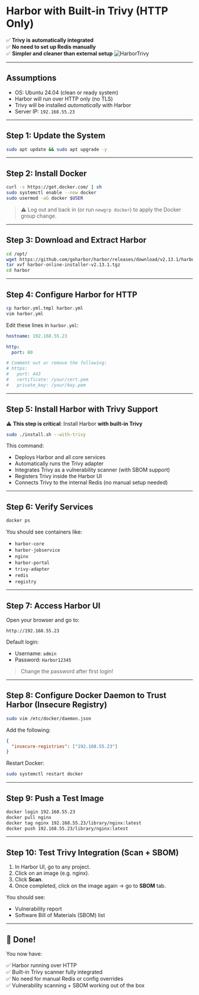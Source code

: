 # Harbor with Built-in Trivy (HTTP Only)

✅ **Trivy is automatically integrated**  
✅ **No need to set up Redis manually**  
✅ **Simpler and cleaner than external setup**
![HarborTrivy](https://github.com/user-attachments/assets/89141ad9-ce7a-4669-91b7-9fa11c901796)

---

##  Assumptions

- OS: Ubuntu 24.04 (clean or ready system)
- Harbor will run over HTTP only (no TLS)
- Trivy will be installed *automatically* with Harbor
- Server IP: `192.168.55.23`

---

##  Step 1: Update the System

```bash
sudo apt update && sudo apt upgrade -y
```

---

##  Step 2: Install Docker

```bash
curl -s https://get.docker.com/ | sh
sudo systemctl enable --now docker
sudo usermod -aG docker $USER
```

> ⚠️ Log out and back in (or run `newgrp docker`) to apply the Docker group change.

---

##  Step 3: Download and Extract Harbor

```bash
cd /opt/
wget https://github.com/goharbor/harbor/releases/download/v2.13.1/harbor-online-installer-v2.13.1.tgz
tar xvf harbor-online-installer-v2.13.1.tgz
cd harbor
```

---

##  Step 4: Configure Harbor for HTTP

```bash
cp harbor.yml.tmpl harbor.yml
vim harbor.yml
```

Edit these lines in `harbor.yml`:

```yaml
hostname: 192.168.55.23

http:
  port: 80

# Comment out or remove the following:
# https:
#   port: 443
#   certificate: /your/cert.pem
#   private_key: /your/key.pem
```

---

##  Step 5: Install Harbor with Trivy Support

⚠️ **This step is critical**: Install Harbor **with built-in Trivy**

```bash
sudo ./install.sh --with-trivy
```

This command:
- Deploys Harbor and all core services
- Automatically runs the Trivy adapter
- Integrates Trivy as a vulnerability scanner (with SBOM support)
- Registers Trivy inside the Harbor UI
- Connects Trivy to the internal Redis (no manual setup needed)

---

##  Step 6: Verify Services

```bash
docker ps
```

You should see containers like:
- `harbor-core`
- `harbor-jobservice`
- `nginx`
- `harbor-portal`
- `trivy-adapter`
- `redis`
- `registry`

---

##  Step 7: Access Harbor UI

Open your browser and go to:

```
http://192.168.55.23
```

Default login:

- Username: `admin`
- Password: `Harbor12345`

> Change the password after first login!

---

##  Step 8: Configure Docker Daemon to Trust Harbor (Insecure Registry)

```bash
sudo vim /etc/docker/daemon.json
```

Add the following:

```json
{
  "insecure-registries": ["192.168.55.23"]
}
```

Restart Docker:

```bash
sudo systemctl restart docker
```

---

##  Step 9: Push a Test Image

```bash
docker login 192.168.55.23
docker pull nginx
docker tag nginx 192.168.55.23/library/nginx:latest
docker push 192.168.55.23/library/nginx:latest
```

---

##  Step 10: Test Trivy Integration (Scan + SBOM)

1. In Harbor UI, go to any project.
2. Click on an image (e.g. nginx).
3. Click **Scan**.
4. Once completed, click on the image again → go to **SBOM** tab.

You should see:
- Vulnerability report
- Software Bill of Materials (SBOM) list

---

## 🎉 Done!

You now have:

✅ Harbor running over HTTP  
✅ Built-in Trivy scanner fully integrated  
✅ No need for manual Redis or config overrides  
✅ Vulnerability scanning + SBOM working out of the box
